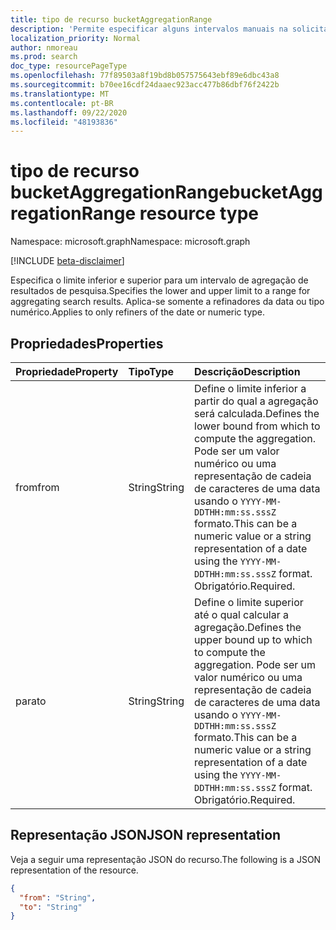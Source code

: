 ```yaml
---
title: tipo de recurso bucketAggregationRange
description: 'Permite especificar alguns intervalos manuais na solicitação de agregação. Isso só é aplicável a refinadores não cadeias de caracteres: numéricos e datas.'
localization_priority: Normal
author: nmoreau
ms.prod: search
doc_type: resourcePageType
ms.openlocfilehash: 77f89503a8f19bd8b057575643ebf89e6dbc43a8
ms.sourcegitcommit: b70ee16cdf24daaec923acc477b86dbf76f2422b
ms.translationtype: MT
ms.contentlocale: pt-BR
ms.lasthandoff: 09/22/2020
ms.locfileid: "48193836"
---
```

# <a name="bucketaggregationrange-resource-type"></a><span data-ttu-id="71324-104">tipo de recurso bucketAggregationRange</span><span class="sxs-lookup"><span data-stu-id="71324-104">bucketAggregationRange resource type</span></span>

<span data-ttu-id="71324-105">Namespace: microsoft.graph</span><span class="sxs-lookup"><span data-stu-id="71324-105">Namespace: microsoft.graph</span></span>

[!INCLUDE [beta-disclaimer](../../includes/beta-disclaimer.md)]

<span data-ttu-id="71324-106">Especifica o limite inferior e superior para um intervalo de agregação de resultados de pesquisa.</span><span class="sxs-lookup"><span data-stu-id="71324-106">Specifies the lower and upper limit to a range for aggregating search results.</span></span> <span data-ttu-id="71324-107">Aplica-se somente a refinadores da data ou tipo numérico.</span><span class="sxs-lookup"><span data-stu-id="71324-107">Applies to only refiners of the date or numeric type.</span></span>

## <a name="properties"></a><span data-ttu-id="71324-108">Propriedades</span><span class="sxs-lookup"><span data-stu-id="71324-108">Properties</span></span>

| <span data-ttu-id="71324-109">Propriedade</span><span class="sxs-lookup"><span data-stu-id="71324-109">Property</span></span>     | <span data-ttu-id="71324-110">Tipo</span><span class="sxs-lookup"><span data-stu-id="71324-110">Type</span></span>        | <span data-ttu-id="71324-111">Descrição</span><span class="sxs-lookup"><span data-stu-id="71324-111">Description</span></span> |
|:-------------|:------------|:------------|
|<span data-ttu-id="71324-112">from</span><span class="sxs-lookup"><span data-stu-id="71324-112">from</span></span>|<span data-ttu-id="71324-113">String</span><span class="sxs-lookup"><span data-stu-id="71324-113">String</span></span>| <span data-ttu-id="71324-114">Define o limite inferior a partir do qual a agregação será calculada.</span><span class="sxs-lookup"><span data-stu-id="71324-114">Defines the lower bound from which to compute the aggregation.</span></span> <span data-ttu-id="71324-115">Pode ser um valor numérico ou uma representação de cadeia de caracteres de uma data usando o `YYYY-MM-DDTHH:mm:ss.sssZ` formato.</span><span class="sxs-lookup"><span data-stu-id="71324-115">This can be a numeric value or a string representation of a date using the `YYYY-MM-DDTHH:mm:ss.sssZ` format.</span></span> <span data-ttu-id="71324-116">Obrigatório.</span><span class="sxs-lookup"><span data-stu-id="71324-116">Required.</span></span>|
|<span data-ttu-id="71324-117">para</span><span class="sxs-lookup"><span data-stu-id="71324-117">to</span></span>|<span data-ttu-id="71324-118">String</span><span class="sxs-lookup"><span data-stu-id="71324-118">String</span></span>| <span data-ttu-id="71324-119">Define o limite superior até o qual calcular a agregação.</span><span class="sxs-lookup"><span data-stu-id="71324-119">Defines the upper bound up to which to compute the aggregation.</span></span> <span data-ttu-id="71324-120">Pode ser um valor numérico ou uma representação de cadeia de caracteres de uma data usando o `YYYY-MM-DDTHH:mm:ss.sssZ` formato.</span><span class="sxs-lookup"><span data-stu-id="71324-120">This can be a numeric value or a string representation of a date using the `YYYY-MM-DDTHH:mm:ss.sssZ` format.</span></span> <span data-ttu-id="71324-121">Obrigatório.</span><span class="sxs-lookup"><span data-stu-id="71324-121">Required.</span></span>|

## <a name="json-representation"></a><span data-ttu-id="71324-122">Representação JSON</span><span class="sxs-lookup"><span data-stu-id="71324-122">JSON representation</span></span>

<span data-ttu-id="71324-123">Veja a seguir uma representação JSON do recurso.</span><span class="sxs-lookup"><span data-stu-id="71324-123">The following is a JSON representation of the resource.</span></span>

<!-- {
  "blockType": "resource",
  "optionalProperties": [

  ],
  "@odata.type": "microsoft.graph.bucketAggregationRange",
  "baseType": null
}-->

```json
{
  "from": "String",
  "to": "String"
}
```
